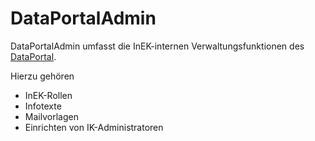 # DataPortalAdmin

DataPortalAdmin umfasst die InEK-internen Verwaltungsfunktionen des [DataPortal](../../../../../Readme.md). 

Hierzu gehören 

- InEK-Rollen
- Infotexte
- Mailvorlagen
- Einrichten von IK-Administratoren

